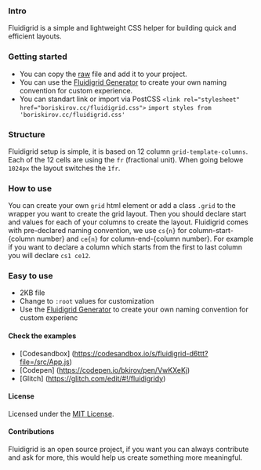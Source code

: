 ### Intro

Fluidigrid is a simple and lightweight CSS helper for building quick and efficient layouts.

### Getting started

- You can copy the [raw](https://raw.githubusercontent.com/Fluiditype/Fluidigrid/main/fluidigrid.css) file and add it to your project.
- You can use the [Fluidigrid Generator](https://fluidigrid.com/generator) to create your own naming convention for custom experience.
- You can standart link or import via PostCSS
  `<link rel="stylesheet" href="boriskirov.cc/fluidigrid.css">`
  `import styles from 'boriskirov.cc/fluidigrid.css'`

### Structure

Fluidigrid setup is simple, it is based on 12 column `grid-template-columns`. Each of the 12 cells are using the `fr` (fractional unit). When going belowe `1024px` the layout switches the `1fr`.

### How to use

You can create your own `grid` html element or add a class `.grid` to the wrapper you want to create the grid layout. Then you should declare start and values for each of your columns to create the layout. Fluidigrid comes with pre-declared naming convention, we use `cs{n}` for column-start-{column number} and `ce{n}` for column-end-{column number}. For example if you want to declare a column which starts from the first to last column you will declare `cs1 ce12`.

### Easy to use

- 2KB file
- Change to `:root` values for customization
- Use the [Fluidigrid Generator](https://fluidigrid.com/generator) to create your own naming convention for custom experienc

#### Check the examples

- [Codesandbox] (https://codesandbox.io/s/fluidigrid-d6ttt?file=/src/App.js)
- [Codepen] (https://codepen.io/bkirov/pen/VwKXeKj)
- [Glitch] (https://glitch.com/edit/#!/fluidigridy)

#### License

Licensed under the [MIT License](https://github.com/Fluiditype/Fluidigrid/blob/main/LICENSE).

#### Contributions

Fluidigrid is an open source project, if you want you can always contribute and ask for more, this would help us create something more meaningful.
